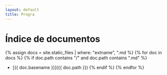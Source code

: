 ```yaml
---
layout: default
title: Progra
---
```


# Índice de documentos

{% assign docs = site.static_files | where: "extname", ".md %}
{% for doc in docs %}
  {% if doc.path contains "/" and doc.path contains ".md" %}
  - [{{ doc.basename }}]({{ doc.path }})
  {% endif %}
{% endfor %}